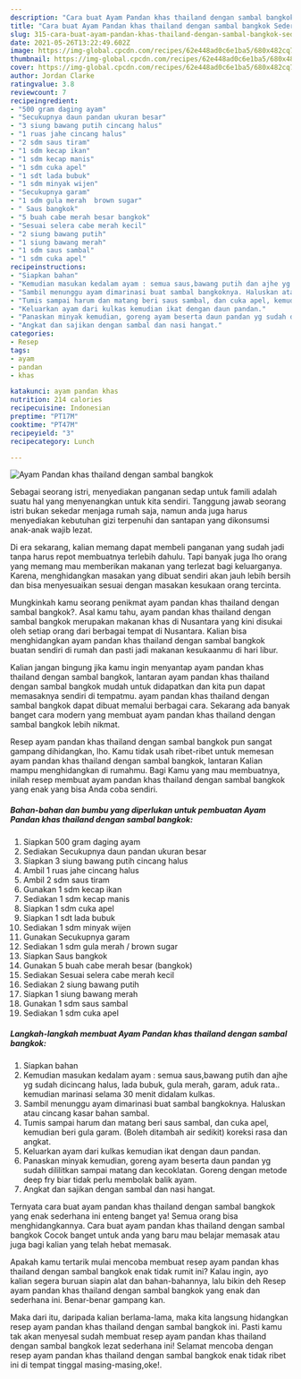 ```yaml
---
description: "Cara buat Ayam Pandan khas thailand dengan sambal bangkok Sederhana Untuk Jualan"
title: "Cara buat Ayam Pandan khas thailand dengan sambal bangkok Sederhana Untuk Jualan"
slug: 315-cara-buat-ayam-pandan-khas-thailand-dengan-sambal-bangkok-sederhana-untuk-jualan
date: 2021-05-26T13:22:49.602Z
image: https://img-global.cpcdn.com/recipes/62e448ad0c6e1ba5/680x482cq70/ayam-pandan-khas-thailand-dengan-sambal-bangkok-foto-resep-utama.jpg
thumbnail: https://img-global.cpcdn.com/recipes/62e448ad0c6e1ba5/680x482cq70/ayam-pandan-khas-thailand-dengan-sambal-bangkok-foto-resep-utama.jpg
cover: https://img-global.cpcdn.com/recipes/62e448ad0c6e1ba5/680x482cq70/ayam-pandan-khas-thailand-dengan-sambal-bangkok-foto-resep-utama.jpg
author: Jordan Clarke
ratingvalue: 3.8
reviewcount: 7
recipeingredient:
- "500 gram daging ayam"
- "Secukupnya daun pandan ukuran besar"
- "3 siung bawang putih cincang halus"
- "1 ruas jahe cincang halus"
- "2 sdm saus tiram"
- "1 sdm kecap ikan"
- "1 sdm kecap manis"
- "1 sdm cuka apel"
- "1 sdt lada bubuk"
- "1 sdm minyak wijen"
- "Secukupnya garam"
- "1 sdm gula merah  brown sugar"
- " Saus bangkok"
- "5 buah cabe merah besar bangkok"
- "Sesuai selera cabe merah kecil"
- "2 siung bawang putih"
- "1 siung bawang merah"
- "1 sdm saus sambal"
- "1 sdm cuka apel"
recipeinstructions:
- "Siapkan bahan"
- "Kemudian masukan kedalam ayam : semua saus,bawang putih dan ajhe yg sudah dicincang halus, lada bubuk, gula merah, garam, aduk rata.. kemudian marinasi selama 30 menit didalam kulkas."
- "Sambil menunggu ayam dimarinasi buat sambal bangkoknya. Haluskan atau cincang kasar bahan sambal."
- "Tumis sampai harum dan matang beri saus sambal, dan cuka apel, kemudian beri gula garam. (Boleh ditambah air sedikit) koreksi rasa dan angkat."
- "Keluarkan ayam dari kulkas kemudian ikat dengan daun pandan."
- "Panaskan minyak kemudian, goreng ayam beserta daun pandan yg sudah dililitkan sampai matang dan kecoklatan. Goreng dengan metode deep fry biar tidak perlu membolak balik ayam."
- "Angkat dan sajikan dengan sambal dan nasi hangat."
categories:
- Resep
tags:
- ayam
- pandan
- khas

katakunci: ayam pandan khas 
nutrition: 214 calories
recipecuisine: Indonesian
preptime: "PT17M"
cooktime: "PT47M"
recipeyield: "3"
recipecategory: Lunch

---
```



![Ayam Pandan khas thailand dengan sambal bangkok](https://img-global.cpcdn.com/recipes/62e448ad0c6e1ba5/680x482cq70/ayam-pandan-khas-thailand-dengan-sambal-bangkok-foto-resep-utama.jpg)

Sebagai seorang istri, menyediakan panganan sedap untuk famili adalah suatu hal yang menyenangkan untuk kita sendiri. Tanggung jawab seorang istri bukan sekedar menjaga rumah saja, namun anda juga harus menyediakan kebutuhan gizi terpenuhi dan santapan yang dikonsumsi anak-anak wajib lezat.

Di era  sekarang, kalian memang dapat membeli panganan yang sudah jadi tanpa harus repot membuatnya terlebih dahulu. Tapi banyak juga lho orang yang memang mau memberikan makanan yang terlezat bagi keluarganya. Karena, menghidangkan masakan yang dibuat sendiri akan jauh lebih bersih dan bisa menyesuaikan sesuai dengan masakan kesukaan orang tercinta. 



Mungkinkah kamu seorang penikmat ayam pandan khas thailand dengan sambal bangkok?. Asal kamu tahu, ayam pandan khas thailand dengan sambal bangkok merupakan makanan khas di Nusantara yang kini disukai oleh setiap orang dari berbagai tempat di Nusantara. Kalian bisa menghidangkan ayam pandan khas thailand dengan sambal bangkok buatan sendiri di rumah dan pasti jadi makanan kesukaanmu di hari libur.

Kalian jangan bingung jika kamu ingin menyantap ayam pandan khas thailand dengan sambal bangkok, lantaran ayam pandan khas thailand dengan sambal bangkok mudah untuk didapatkan dan kita pun dapat memasaknya sendiri di tempatmu. ayam pandan khas thailand dengan sambal bangkok dapat dibuat memalui berbagai cara. Sekarang ada banyak banget cara modern yang membuat ayam pandan khas thailand dengan sambal bangkok lebih nikmat.

Resep ayam pandan khas thailand dengan sambal bangkok pun sangat gampang dihidangkan, lho. Kamu tidak usah ribet-ribet untuk memesan ayam pandan khas thailand dengan sambal bangkok, lantaran Kalian mampu menghidangkan di rumahmu. Bagi Kamu yang mau membuatnya, inilah resep membuat ayam pandan khas thailand dengan sambal bangkok yang enak yang bisa Anda coba sendiri.

<!--inarticleads1-->

##### Bahan-bahan dan bumbu yang diperlukan untuk pembuatan Ayam Pandan khas thailand dengan sambal bangkok:

1. Siapkan 500 gram daging ayam
1. Sediakan Secukupnya daun pandan ukuran besar
1. Siapkan 3 siung bawang putih cincang halus
1. Ambil 1 ruas jahe cincang halus
1. Ambil 2 sdm saus tiram
1. Gunakan 1 sdm kecap ikan
1. Sediakan 1 sdm kecap manis
1. Siapkan 1 sdm cuka apel
1. Siapkan 1 sdt lada bubuk
1. Sediakan 1 sdm minyak wijen
1. Gunakan Secukupnya garam
1. Sediakan 1 sdm gula merah / brown sugar
1. Siapkan  Saus bangkok
1. Gunakan 5 buah cabe merah besar (bangkok)
1. Sediakan Sesuai selera cabe merah kecil
1. Sediakan 2 siung bawang putih
1. Siapkan 1 siung bawang merah
1. Gunakan 1 sdm saus sambal
1. Sediakan 1 sdm cuka apel




<!--inarticleads2-->

##### Langkah-langkah membuat Ayam Pandan khas thailand dengan sambal bangkok:

1. Siapkan bahan
1. Kemudian masukan kedalam ayam : semua saus,bawang putih dan ajhe yg sudah dicincang halus, lada bubuk, gula merah, garam, aduk rata.. kemudian marinasi selama 30 menit didalam kulkas.
1. Sambil menunggu ayam dimarinasi buat sambal bangkoknya. Haluskan atau cincang kasar bahan sambal.
1. Tumis sampai harum dan matang beri saus sambal, dan cuka apel, kemudian beri gula garam. (Boleh ditambah air sedikit) koreksi rasa dan angkat.
1. Keluarkan ayam dari kulkas kemudian ikat dengan daun pandan.
1. Panaskan minyak kemudian, goreng ayam beserta daun pandan yg sudah dililitkan sampai matang dan kecoklatan. Goreng dengan metode deep fry biar tidak perlu membolak balik ayam.
1. Angkat dan sajikan dengan sambal dan nasi hangat.




Ternyata cara buat ayam pandan khas thailand dengan sambal bangkok yang enak sederhana ini enteng banget ya! Semua orang bisa menghidangkannya. Cara buat ayam pandan khas thailand dengan sambal bangkok Cocok banget untuk anda yang baru mau belajar memasak atau juga bagi kalian yang telah hebat memasak.

Apakah kamu tertarik mulai mencoba membuat resep ayam pandan khas thailand dengan sambal bangkok enak tidak rumit ini? Kalau ingin, ayo kalian segera buruan siapin alat dan bahan-bahannya, lalu bikin deh Resep ayam pandan khas thailand dengan sambal bangkok yang enak dan sederhana ini. Benar-benar gampang kan. 

Maka dari itu, daripada kalian berlama-lama, maka kita langsung hidangkan resep ayam pandan khas thailand dengan sambal bangkok ini. Pasti kamu tak akan menyesal sudah membuat resep ayam pandan khas thailand dengan sambal bangkok lezat sederhana ini! Selamat mencoba dengan resep ayam pandan khas thailand dengan sambal bangkok enak tidak ribet ini di tempat tinggal masing-masing,oke!.

